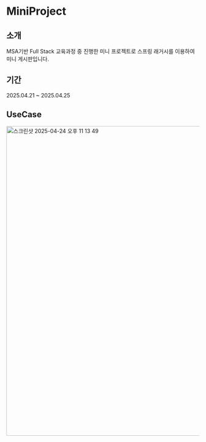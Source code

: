 # MiniProject

## 소개
MSA기반 Full Stack 교육과정 중 진행한 미니 프로젝트로 스프링 래거시를 이용하여 미니 게시판입니다.
## 기간
2025.04.21 ~ 2025.04.25
## UseCase 
<img width="808" alt="스크린샷 2025-04-24 오후 11 13 49" src="https://github.com/user-attachments/assets/b00523de-f2f3-46f7-a724-9530e208f565" />
